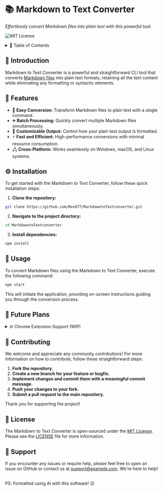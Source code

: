 # 📚 Markdown to Text Converter

_Effortlessly convert Markdown files into plain text with this powerful tool._

![MIT License](https://img.shields.io/badge/license-MIT-green.svg)

<details>
<summary>📖 Table of Contents</summary>

1. [📝 Introduction](#introduction)
2. [🚀 Features](#features)
3. [⚙️ Installation](#installation)
4. [📝 Usage](#usage)
5. [🔮 Future Plans](#future-plans)
6. [🤝 Contributing](#contributing)
7. [📝 License](#license)
8. [🌟 Support](#support)

</details>

<a name="introduction"></a>

## 📝 Introduction

Markdown to Text Converter is a powerful and straightforward CLI tool that converts [Markdown files](https://daringfireball.net/projects/markdown/) into plain text formats, retaining all the text content while eliminating any formatting or syntactic elements.

<a name="features"></a>

## 🚀 Features

- 🔄 **Easy Conversion:** Transform Markdown files to plain text with a single command.
- ➕ **Batch Processing:** Quickly convert multiple Markdown files simultaneously.
- 📏 **Customizable Output:** Control how your plain text output is formatted.
- ⚡ **Fast and Efficient:** High-performance conversions with minimal resource consumption.
- 🖧 **Cross-Platform:** Works seamlessly on Windows, macOS, and Linux systems.

<a name="installation"></a>

## ⚙️ Installation

To get started with the Markdown to Text Converter, follow these quick installation steps:

1. **Clone the repository:**

```bash
git clone https://github.com/RexO77/MarkdowntoTextconverter.git
```

2. **Navigate to the project directory:**

```bash
cd MarkdowntoTextconverter
```

3. **Install dependencies:**

```bash
npm install
```

<a name="usage"></a>

## 📝 Usage

To convert Markdown files using the Markdown to Text Converter, execute the following command:

```bash
npm start
```

This will initiate the application, providing on-screen instructions guiding you through the conversion process.

<a name="future-plans"></a>

## 🔮 Future Plans

<details>
  <summary>🌐 Chrome Extension Support (WIP)</summary>
  
We're thrilled to announce work in progress to add support for a Chrome extension! This extension will enable converting Markdown content directly from your browser, creating a seamless and integrated user experience! Check for updates on this feature soon! 💻
</details>

<a name="contributing"></a>

## 🤝 Contributing

We welcome and appreciate any community contributions! For more information on how to contribute, follow these straightforward steps:

1. **Fork the repository.**
2. **Create a new branch for your feature or bugfix.**
3. **Implement changes and commit them with a meaningful commit message.**
4. **Push your changes to your fork.**
5. **Submit a pull request to the main repository.**

Thank you for supporting the project!

<a name="license"></a>

## 📝 License

The Markdown to Text Converter is open-sourced under the [MIT License](LICENSE). Please see the [LICENSE](LICENSE) file for more information.

<a name="support"></a>

## 🌟 Support

If you encounter any issues or require help, please feel free to open an issue on GitHub or contact us at support@example.com. We're here to help!

<br>
PS: Formatted using AI with this software! 😉
